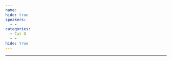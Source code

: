 ```yaml
---
name: .
hide: true
speakers:
  - -
categories:
  - Cat G
  - -
hide: true
---
```


_______________________
